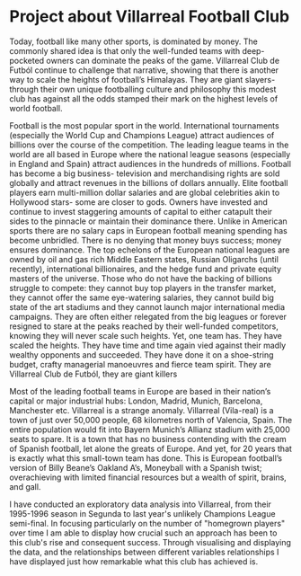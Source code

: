 # Project about Villarreal Football Club
Today, football like many other sports, is dominated by money. The commonly shared idea is that only the well-funded teams with deep-pocketed owners can dominate the peaks of the game. Villarreal Club de Futból continue to challenge that narrative, showing that there is another way to scale the heights of football’s Himalayas. They are giant slayers- through their own unique footballing culture and philosophy this modest club has against all the odds stamped their mark on the highest levels of world football. 

Football is the most popular sport in the world. International tournaments (especially the World Cup and Champions League) attract audiences of billions over the course of the competition. The leading league teams in the world are all based in Europe where the national league seasons (especially in England and Spain) attract audiences in the hundreds of millions. Football has become a big business- television and merchandising rights are sold globally and attract revenues in the billions of dollars annually. Elite football players earn multi-million dollar salaries and are global celebrities akin to Hollywood stars- some are closer to gods. Owners have invested and continue to invest staggering amounts of capital to either catapult their sides to the pinnacle or maintain their dominance there. Unlike in American sports there are no salary caps in European football meaning spending has become unbridled. There is no denying that money buys success; money ensures dominance. The top echelons of the European national leagues are owned by oil and gas rich Middle Eastern states, Russian Oligarchs (until recently), international billionaires, and the hedge fund and private equity masters of the universe. Those who do not have the backing of billions struggle to compete: they cannot buy top players in the transfer market, they cannot offer the same eye-watering salaries, they cannot build big state of the art stadiums and they cannot launch major international media campaigns. They are often either relegated from the big leagues or forever resigned to stare at the peaks reached by their well-funded competitors, knowing they will never scale such heights. Yet, one team has. They have scaled the heights. They have time and time again vied against their madly wealthy opponents and succeeded. They have done it on a shoe-string budget, crafty managerial manoeuvres and fierce team spirit. They are Villarreal Club de Futból, they are giant killers

Most of the leading football teams in Europe are based in their nation’s capital or major industrial hubs: London, Madrid, Munich, Barcelona, Manchester etc. Villarreal is a strange anomaly. Villarreal (Vila-real) is a town of just over 50,000 people, 68 kilometres north of Valencia, Spain. The entire population would fit into Bayern Munich’s Allianz stadium with 25,000 seats to spare. It is a town that has no business contending with the cream of Spanish football, let alone the greats of Europe. And yet, for 20 years that is exactly what this small-town team has done. This is European football’s version of Billy Beane’s Oakland A’s, Moneyball with a Spanish twist; overachieving with limited financial resources but a wealth of spirit, brains, and gall. 

I have conducted an exploratory data analysis into Villarreal, from their 1995-1996 season in Segunda to last year's unlikely Champions League semi-final. In focusing particularly on the number of "homegrown players" over time I am able to display how crucial such an approach has been to this club's rise and consequent success. Through visualising and displaying the data, and the relationships between different variables relationships I have displayed just how remarkable what this club has achieved is. 

